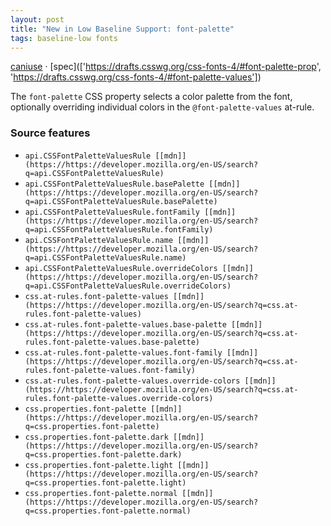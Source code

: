 ```yaml
---
layout: post
title: "New in Low Baseline Support: font-palette"
tags: baseline-low fonts
---
```


[caniuse](https://caniuse.com/?search=font-palette) · [spec](['https://drafts.csswg.org/css-fonts-4/#font-palette-prop', 'https://drafts.csswg.org/css-fonts-4/#font-palette-values'])

The `font-palette` CSS property selects a color palette from the font, optionally overriding individual colors in the `@font-palette-values` at-rule.

### Source features

- ``api.CSSFontPaletteValuesRule [[mdn]](https://https://developer.mozilla.org/en-US/search?q=api.CSSFontPaletteValuesRule)``
- ``api.CSSFontPaletteValuesRule.basePalette [[mdn]](https://https://developer.mozilla.org/en-US/search?q=api.CSSFontPaletteValuesRule.basePalette)``
- ``api.CSSFontPaletteValuesRule.fontFamily [[mdn]](https://https://developer.mozilla.org/en-US/search?q=api.CSSFontPaletteValuesRule.fontFamily)``
- ``api.CSSFontPaletteValuesRule.name [[mdn]](https://https://developer.mozilla.org/en-US/search?q=api.CSSFontPaletteValuesRule.name)``
- ``api.CSSFontPaletteValuesRule.overrideColors [[mdn]](https://https://developer.mozilla.org/en-US/search?q=api.CSSFontPaletteValuesRule.overrideColors)``
- ``css.at-rules.font-palette-values [[mdn]](https://https://developer.mozilla.org/en-US/search?q=css.at-rules.font-palette-values)``
- ``css.at-rules.font-palette-values.base-palette [[mdn]](https://https://developer.mozilla.org/en-US/search?q=css.at-rules.font-palette-values.base-palette)``
- ``css.at-rules.font-palette-values.font-family [[mdn]](https://https://developer.mozilla.org/en-US/search?q=css.at-rules.font-palette-values.font-family)``
- ``css.at-rules.font-palette-values.override-colors [[mdn]](https://https://developer.mozilla.org/en-US/search?q=css.at-rules.font-palette-values.override-colors)``
- ``css.properties.font-palette [[mdn]](https://https://developer.mozilla.org/en-US/search?q=css.properties.font-palette)``
- ``css.properties.font-palette.dark [[mdn]](https://https://developer.mozilla.org/en-US/search?q=css.properties.font-palette.dark)``
- ``css.properties.font-palette.light [[mdn]](https://https://developer.mozilla.org/en-US/search?q=css.properties.font-palette.light)``
- ``css.properties.font-palette.normal [[mdn]](https://https://developer.mozilla.org/en-US/search?q=css.properties.font-palette.normal)``
